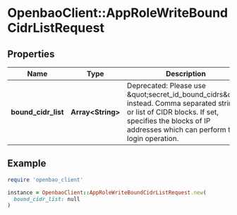 # OpenbaoClient::AppRoleWriteBoundCidrListRequest

## Properties

| Name | Type | Description | Notes |
| ---- | ---- | ----------- | ----- |
| **bound_cidr_list** | **Array&lt;String&gt;** | Deprecated: Please use \&quot;secret_id_bound_cidrs\&quot; instead. Comma separated string or list of CIDR blocks. If set, specifies the blocks of IP addresses which can perform the login operation. | [optional] |

## Example

```ruby
require 'openbao_client'

instance = OpenbaoClient::AppRoleWriteBoundCidrListRequest.new(
  bound_cidr_list: null
)
```


